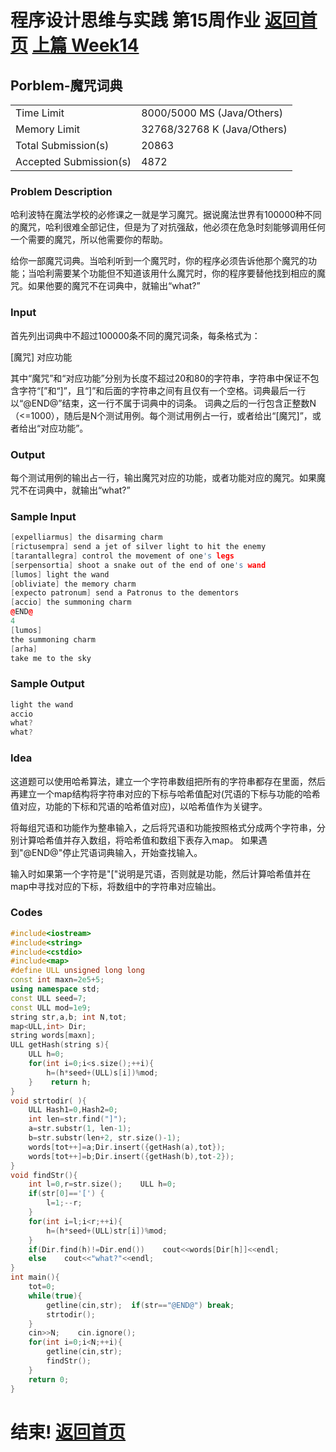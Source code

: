 # 程序设计思维与实践 第15周作业    [返回首页](./index.md)   [上篇 Week14](./week14.md)

## Porblem-魔咒词典
| | |
|--|--|
| Time Limit | 8000/5000 MS (Java/Others) | 
| Memory Limit | 32768/32768 K (Java/Others) | 
| Total Submission(s) | 20863 |
| Accepted Submission(s) | 4872 |


### Problem Description
哈利波特在魔法学校的必修课之一就是学习魔咒。据说魔法世界有100000种不同的魔咒，哈利很难全部记住，但是为了对抗强敌，他必须在危急时刻能够调用任何一个需要的魔咒，所以他需要你的帮助。

给你一部魔咒词典。当哈利听到一个魔咒时，你的程序必须告诉他那个魔咒的功能；当哈利需要某个功能但不知道该用什么魔咒时，你的程序要替他找到相应的魔咒。如果他要的魔咒不在词典中，就输出“what?”
 

### Input
首先列出词典中不超过100000条不同的魔咒词条，每条格式为：

[魔咒] 对应功能

其中“魔咒”和“对应功能”分别为长度不超过20和80的字符串，字符串中保证不包含字符“[”和“]”，且“]”和后面的字符串之间有且仅有一个空格。词典最后一行以“@END@”结束，这一行不属于词典中的词条。
词典之后的一行包含正整数N（<=1000），随后是N个测试用例。每个测试用例占一行，或者给出“[魔咒]”，或者给出“对应功能”。
 

### Output
每个测试用例的输出占一行，输出魔咒对应的功能，或者功能对应的魔咒。如果魔咒不在词典中，就输出“what?”
 

### Sample Input
```cpp
[expelliarmus] the disarming charm
[rictusempra] send a jet of silver light to hit the enemy
[tarantallegra] control the movement of one's legs
[serpensortia] shoot a snake out of the end of one's wand
[lumos] light the wand
[obliviate] the memory charm
[expecto patronum] send a Patronus to the dementors
[accio] the summoning charm
@END@
4
[lumos]
the summoning charm
[arha]
take me to the sky
```

### Sample Output
```cpp
light the wand
accio
what?
what?
```

### Idea
这道题可以使用哈希算法，建立一个字符串数组把所有的字符串都存在里面，然后再建立一个map结构将字符串对应的下标与哈希值配对(咒语的下标与功能的哈希值对应，功能的下标和咒语的哈希值对应)，以哈希值作为关键字。

将每组咒语和功能作为整串输入，之后将咒语和功能按照格式分成两个字符串，分别计算哈希值并存入数组，将哈希值和数组下表存入map。
如果遇到"@END@"停止咒语词典输入，开始查找输入。

输入时如果第一个字符是"\["说明是咒语，否则就是功能，然后计算哈希值并在map中寻找对应的下标，将数组中的字符串对应输出。
### Codes
```cpp
#include<iostream>
#include<string>
#include<cstdio>
#include<map> 
#define ULL unsigned long long 
const int maxn=2e5+5;
using namespace std;  
const ULL seed=7;
const ULL mod=1e9;
string str,a,b; int N,tot;
map<ULL,int> Dir;
string words[maxn];
ULL getHash(string s){
    ULL h=0;
    for(int i=0;i<s.size();++i){
        h=(h*seed+(ULL)s[i])%mod;
    }    return h;
}
void strtodir( ){ 
    ULL Hash1=0,Hash2=0;
    int len=str.find("]");
    a=str.substr(1, len-1);
    b=str.substr(len+2, str.size()-1);
    words[tot++]=a;Dir.insert({getHash(a),tot});
    words[tot++]=b;Dir.insert({getHash(b),tot-2});
}
void findStr(){
    int l=0,r=str.size();    ULL h=0;
    if(str[0]=='[') {
        l=1;--r;
    }
    for(int i=l;i<r;++i){
        h=(h*seed+(ULL)str[i])%mod;
    }    
    if(Dir.find(h)!=Dir.end())    cout<<words[Dir[h]]<<endl; 
    else    cout<<"what?"<<endl; 
}
int main(){ 
    tot=0;
    while(true){ 
        getline(cin,str);  if(str=="@END@") break; 
        strtodir();
    }
    cin>>N;    cin.ignore();
    for(int i=0;i<N;++i){
        getline(cin,str);
        findStr();
    }
    return 0;
}
```

# 结束!     [返回首页](./index.md)  
